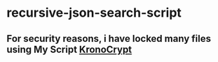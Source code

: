 # recursive-json-search-script

## For security reasons, i have locked many files using My Script [KronoCrypt](https://github.com/bigboy32/KronoCrypt/)
